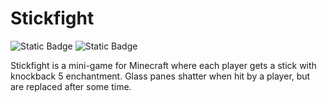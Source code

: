 # Stickfight

![Static Badge](https://img.shields.io/badge/API%20version-1.21-orange)
![Static Badge](https://img.shields.io/badge/Java%20version-21-red)

Stickfight is a mini-game for Minecraft where each player gets a stick with knockback 5 enchantment.
Glass panes shatter when hit by a player, but are replaced after some time.
